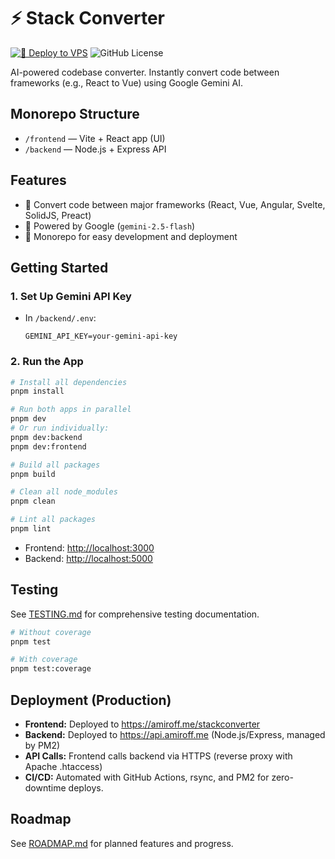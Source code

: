 # ⚡ Stack Converter
[![🚀 Deploy to VPS](https://github.com/amir0ff/stackconverter/actions/workflows/deploy.yml/badge.svg)](https://github.com/amir0ff/stackconverter/actions/workflows/deploy.yml)
![GitHub License](https://img.shields.io/github/license/amir0ff/stackconverter)

AI-powered codebase converter. Instantly convert code between frameworks (e.g., React to Vue) using Google Gemini AI.

## Monorepo Structure

- `/frontend` — Vite + React app (UI)
- `/backend` — Node.js + Express API

## Features
- 🔄 Convert code between major frameworks (React, Vue, Angular, Svelte, SolidJS, Preact)
- 🧠 Powered by Google (`gemini-2.5-flash`)
- 🚀 Monorepo for easy development and deployment

## Getting Started

### 1. Set Up Gemini API Key
- In `/backend/.env`:
  ```
  GEMINI_API_KEY=your-gemini-api-key
  ```

### 2. Run the App

```bash
# Install all dependencies
pnpm install

# Run both apps in parallel
pnpm dev
# Or run individually:
pnpm dev:backend
pnpm dev:frontend

# Build all packages
pnpm build

# Clean all node_modules
pnpm clean

# Lint all packages
pnpm lint
```

- Frontend: [http://localhost:3000](http://localhost:3000)
- Backend: [http://localhost:5000](http://localhost:5000)

## Testing

See [TESTING.md](./TESTING.md) for comprehensive testing documentation.

```bash
# Without coverage
pnpm test

# With coverage
pnpm test:coverage
```

## Deployment (Production)
- **Frontend:** Deployed to https://amiroff.me/stackconverter
- **Backend:** Deployed to https://api.amiroff.me (Node.js/Express, managed by PM2)
- **API Calls:** Frontend calls backend via HTTPS (reverse proxy with Apache .htaccess)
- **CI/CD:** Automated with GitHub Actions, rsync, and PM2 for zero-downtime deploys.

## Roadmap
See [ROADMAP.md](./ROADMAP.md) for planned features and progress.
